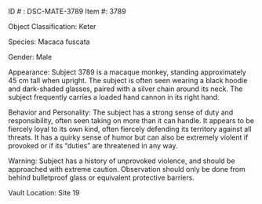 ID # : DSC-MATE-3789
Item #: 3789

Object Classification: Keter

Species: Macaca fuscata

Gender: Male

Appearance: Subject 3789 is a macaque monkey, standing approximately 45 cm tall when upright. The subject is often seen wearing a black hoodie and dark-shaded glasses, paired with a silver chain around its neck. The subject frequently carries a loaded hand cannon in its right hand. 

Behavior and Personality: The subject has a strong sense of duty and responsibility, often seen taking on more than it can handle. It appears to be fiercely loyal to its own kind, often fiercely defending its territory against all threats. It has a quirky sense of humor but can also be extremely violent if provoked or if its “duties” are threatened in any way. 

Warning: Subject has a history of unprovoked violence, and should be approached with extreme caution. Observation should only be done from behind bulletproof glass or equivalent protective barriers. 

Vault Location: Site 19